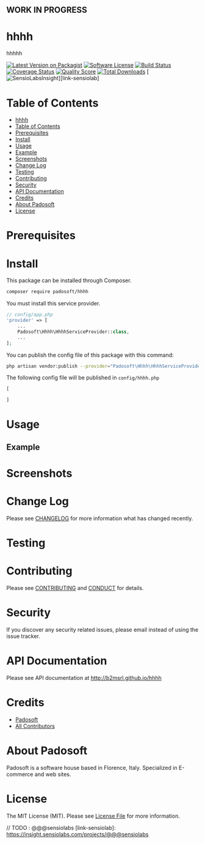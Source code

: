 ## WORK IN PROGRESS
# hhhh
hhhhh

[![Latest Version on Packagist][ico-version]][link-packagist]
[![Software License][ico-license]](LICENSE.md)
[![Build Status][ico-travis]][link-travis]
[![Coverage Status][ico-scrutinizer]][link-scrutinizer]
[![Quality Score][ico-code-quality]][link-code-quality]
[![Total Downloads][ico-downloads]][link-downloads]
[![SensioLabsInsight][ico-sensiolab]][link-sensiolab]

Table of Contents
=================

  * [hhhh](#hhhh)
  * [Table of Contents](#table-of-contents)
  * [Prerequisites](#prerequisites)
  * [Install](#install)
  * [Usage](#usage)
  * [Example](#example)
  * [Screenshots](#screenshots)
  * [Change Log](#change-log)
  * [Testing](#testing)
  * [Contributing](#contributing)
  * [Security](#security)
  * [API Documentation](#api-documentation)
  * [Credits](#credits)
  * [About Padosoft](#about-padosoft)
  * [License](#license)

# Prerequisites

# Install

This package can be installed through Composer.

``` bash
composer require padosoft/hhhh
```
You must install this service provider.

``` php
// config/app.php
'provider' => [
    ...
    Padosoft\Hhhh\HhhhServiceProvider::class,
    ...
];
```

You can publish the config file of this package with this command:
``` bash
php artisan vendor:publish --provider="Padosoft\Hhhh\HhhhServiceProvider"
```
The following config file will be published in `config/hhhh.php`
``` php
[

]
```

# Usage

## Example

# Screenshots

# Change Log
Please see [CHANGELOG](CHANGELOG.md) for more information what has changed recently.

# Testing

# Contributing

Please see [CONTRIBUTING](CONTRIBUTING.md) and [CONDUCT](CONDUCT.md) for details.

# Security

If you discover any security related issues, please email  instead of using the issue tracker.

# API Documentation

Please see API documentation at http://b2msrl.github.io/hhhh

# Credits

- [Padosoft](https://github.com/padosoft)
- [All Contributors](../../contributors)

# About Padosoft
Padosoft is a software house based in Florence, Italy. Specialized in E-commerce and web sites.

# License

The MIT License (MIT). Please see [License File](LICENSE.md) for more information.


[ico-version]: https://img.shields.io/packagist/v/padosoft/hhhh.svg?style=flat-square
[ico-license]: https://img.shields.io/badge/license-MIT-brightgreen.svg?style=flat-square
[ico-travis]: https://img.shields.io/travis/padosoft/hhhh/master.svg?style=flat-square
[ico-scrutinizer]: https://img.shields.io/scrutinizer/coverage/g/padosoft/hhhh.svg?style=flat-square
[ico-code-quality]: https://img.shields.io/scrutinizer/g/padosoft/hhhh.svg?style=flat-square
[ico-downloads]: https://img.shields.io/packagist/dt/padosoft/hhhh.svg?style=flat-square
[ico-sensiolab]: https://insight.sensiolabs.com/projects/@@@sensiolab/small.png

[link-packagist]: https://packagist.org/packages/padosoft/hhhh
[link-travis]: https://travis-ci.org/padosoft/hhhh
[link-scrutinizer]: https://scrutinizer-ci.com/g/padosoft/hhhh/code-structure
[link-code-quality]: https://scrutinizer-ci.com/g/padosoft/hhhh
[link-downloads]: https://packagist.org/packages/padosoft/hhhh
// TODO : @@@sensiolabs
[link-sensiolab]: https://insight.sensiolabs.com/projects/@@@sensiolabs
